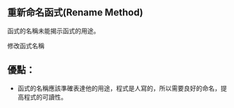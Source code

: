 ## 重新命名函式(Rename Method)

函式的名稱未能揭示函式的用途。

修改函式名稱

## 優點：
* 函式的名稱應該準確表達他的用途，程式是人寫的，所以需要良好的命名，提高程式的可讀性。




